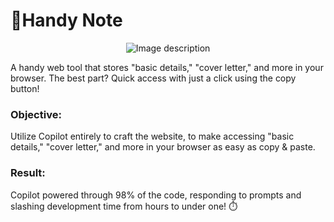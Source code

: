 # 🤝Handy Note
<p align="center">
  <img src="https://github.com/Solomon-mithra/-Handy-Note/assets/66299967/4db86b8d-f0e3-484d-93de-c5438187035c" alt="Image description">
</p>

A handy web tool that stores "basic details," "cover letter," and more in your browser. The best part? Quick access with just a click using the copy button!

### Objective:
Utilize Copilot entirely to craft the website, to make accessing "basic details," "cover letter," and more in your browser as easy as copy & paste.

### Result:
Copilot powered through 98% of the code, responding to prompts and slashing development time from hours to under one! ⏱️
